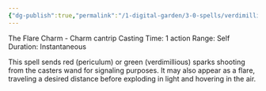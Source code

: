 ```yaml
---
{"dg-publish":true,"permalink":"/1-digital-garden/3-0-spells/verdimillious-or-periculum/","tags":["DnDB-done"]}
---
```


The Flare Charm - Charm cantrip 
Casting Time: 1 action 
Range: Self 
Duration: Instantaneous 

This spell sends red (periculum) or green (verdimillious) sparks shooting from the casters wand for signaling purposes. It may also appear as a flare, traveling a desired distance before exploding in light and hovering in the air. 